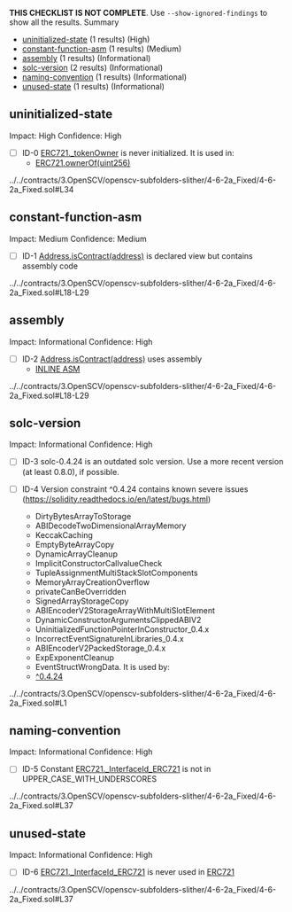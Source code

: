 **THIS CHECKLIST IS NOT COMPLETE**. Use `--show-ignored-findings` to show all the results.
Summary
 - [uninitialized-state](#uninitialized-state) (1 results) (High)
 - [constant-function-asm](#constant-function-asm) (1 results) (Medium)
 - [assembly](#assembly) (1 results) (Informational)
 - [solc-version](#solc-version) (2 results) (Informational)
 - [naming-convention](#naming-convention) (1 results) (Informational)
 - [unused-state](#unused-state) (1 results) (Informational)
## uninitialized-state
Impact: High
Confidence: High
 - [ ] ID-0
[ERC721._tokenOwner](../../contracts/3.OpenSCV/openscv-subfolders-slither/4-6-2a_Fixed/4-6-2a_Fixed.sol#L34) is never initialized. It is used in:
	- [ERC721.ownerOf(uint256)](../../contracts/3.OpenSCV/openscv-subfolders-slither/4-6-2a_Fixed/4-6-2a_Fixed.sol#L63-L67)

../../contracts/3.OpenSCV/openscv-subfolders-slither/4-6-2a_Fixed/4-6-2a_Fixed.sol#L34


## constant-function-asm
Impact: Medium
Confidence: Medium
 - [ ] ID-1
[Address.isContract(address)](../../contracts/3.OpenSCV/openscv-subfolders-slither/4-6-2a_Fixed/4-6-2a_Fixed.sol#L18-L29) is declared view but contains assembly code

../../contracts/3.OpenSCV/openscv-subfolders-slither/4-6-2a_Fixed/4-6-2a_Fixed.sol#L18-L29


## assembly
Impact: Informational
Confidence: High
 - [ ] ID-2
[Address.isContract(address)](../../contracts/3.OpenSCV/openscv-subfolders-slither/4-6-2a_Fixed/4-6-2a_Fixed.sol#L18-L29) uses assembly
	- [INLINE ASM](../../contracts/3.OpenSCV/openscv-subfolders-slither/4-6-2a_Fixed/4-6-2a_Fixed.sol#L27-L28)

../../contracts/3.OpenSCV/openscv-subfolders-slither/4-6-2a_Fixed/4-6-2a_Fixed.sol#L18-L29


## solc-version
Impact: Informational
Confidence: High
 - [ ] ID-3
solc-0.4.24 is an outdated solc version. Use a more recent version (at least 0.8.0), if possible.

 - [ ] ID-4
Version constraint ^0.4.24 contains known severe issues (https://solidity.readthedocs.io/en/latest/bugs.html)
	- DirtyBytesArrayToStorage
	- ABIDecodeTwoDimensionalArrayMemory
	- KeccakCaching
	- EmptyByteArrayCopy
	- DynamicArrayCleanup
	- ImplicitConstructorCallvalueCheck
	- TupleAssignmentMultiStackSlotComponents
	- MemoryArrayCreationOverflow
	- privateCanBeOverridden
	- SignedArrayStorageCopy
	- ABIEncoderV2StorageArrayWithMultiSlotElement
	- DynamicConstructorArgumentsClippedABIV2
	- UninitializedFunctionPointerInConstructor_0.4.x
	- IncorrectEventSignatureInLibraries_0.4.x
	- ABIEncoderV2PackedStorage_0.4.x
	- ExpExponentCleanup
	- EventStructWrongData.
It is used by:
	- [^0.4.24](../../contracts/3.OpenSCV/openscv-subfolders-slither/4-6-2a_Fixed/4-6-2a_Fixed.sol#L1)

../../contracts/3.OpenSCV/openscv-subfolders-slither/4-6-2a_Fixed/4-6-2a_Fixed.sol#L1


## naming-convention
Impact: Informational
Confidence: High
 - [ ] ID-5
Constant [ERC721._InterfaceId_ERC721](../../contracts/3.OpenSCV/openscv-subfolders-slither/4-6-2a_Fixed/4-6-2a_Fixed.sol#L37) is not in UPPER_CASE_WITH_UNDERSCORES

../../contracts/3.OpenSCV/openscv-subfolders-slither/4-6-2a_Fixed/4-6-2a_Fixed.sol#L37


## unused-state
Impact: Informational
Confidence: High
 - [ ] ID-6
[ERC721._InterfaceId_ERC721](../../contracts/3.OpenSCV/openscv-subfolders-slither/4-6-2a_Fixed/4-6-2a_Fixed.sol#L37) is never used in [ERC721](../../contracts/3.OpenSCV/openscv-subfolders-slither/4-6-2a_Fixed/4-6-2a_Fixed.sol#L32-L72)

../../contracts/3.OpenSCV/openscv-subfolders-slither/4-6-2a_Fixed/4-6-2a_Fixed.sol#L37


